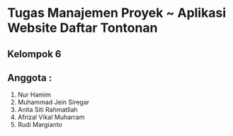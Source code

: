 # Tugas Manajemen Proyek ~ Aplikasi Website Daftar Tontonan
## Kelompok 6
## Anggota :
1. Nur Hamim
2. Muhammad Jein Siregar
3. Anita Siti Rahmatllah
4. Afrizal Vikal Muharram
5. Rudi Margianto
